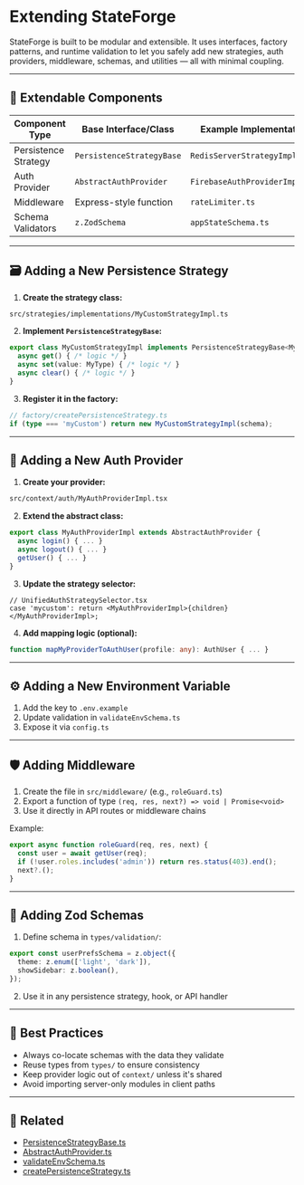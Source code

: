 # Extending StateForge

StateForge is built to be modular and extensible. It uses interfaces, factory patterns, and runtime validation to let you safely add new strategies, auth providers, middleware, schemas, and utilities — all with minimal coupling.

---

## 🧱 Extendable Components

| Component Type       | Base Interface/Class         | Example Implementation             |
|----------------------|------------------------------|------------------------------------|
| Persistence Strategy | `PersistenceStrategyBase`    | `RedisServerStrategyImpl.ts`       |
| Auth Provider        | `AbstractAuthProvider`       | `FirebaseAuthProviderImpl.tsx`     |
| Middleware           | Express-style function       | `rateLimiter.ts`                   |
| Schema Validators    | `z.ZodSchema`                | `appStateSchema.ts`                |

---

## 🗃 Adding a New Persistence Strategy

1. **Create the strategy class:**

```bash
src/strategies/implementations/MyCustomStrategyImpl.ts
```

2. **Implement `PersistenceStrategyBase`:**

```ts
export class MyCustomStrategyImpl implements PersistenceStrategyBase<MyType> {
  async get() { /* logic */ }
  async set(value: MyType) { /* logic */ }
  async clear() { /* logic */ }
}
```

3. **Register it in the factory:**

```ts
// factory/createPersistenceStrategy.ts
if (type === 'myCustom') return new MyCustomStrategyImpl(schema);
```

---

## 🔐 Adding a New Auth Provider

1. **Create your provider:**

```bash
src/context/auth/MyAuthProviderImpl.tsx
```

2. **Extend the abstract class:**

```ts
export class MyAuthProviderImpl extends AbstractAuthProvider {
  async login() { ... }
  async logout() { ... }
  getUser() { ... }
}
```

3. **Update the strategy selector:**

```tsx
// UnifiedAuthStrategySelector.tsx
case 'mycustom': return <MyAuthProviderImpl>{children}</MyAuthProviderImpl>;
```

4. **Add mapping logic (optional):**

```ts
function mapMyProviderToAuthUser(profile: any): AuthUser { ... }
```

---

## ⚙️ Adding a New Environment Variable

1. Add the key to `.env.example`
2. Update validation in `validateEnvSchema.ts`
3. Expose it via `config.ts`

---

## 🛡 Adding Middleware

1. Create the file in `src/middleware/` (e.g., `roleGuard.ts`)
2. Export a function of type `(req, res, next?) => void | Promise<void>`
3. Use it directly in API routes or middleware chains

Example:

```ts
export async function roleGuard(req, res, next) {
  const user = await getUser(req);
  if (!user.roles.includes('admin')) return res.status(403).end();
  next?.();
}
```

---

## 🧪 Adding Zod Schemas

1. Define schema in `types/validation/`:

```ts
export const userPrefsSchema = z.object({
  theme: z.enum(['light', 'dark']),
  showSidebar: z.boolean(),
});
```

2. Use it in any persistence strategy, hook, or API handler

---

## 🧠 Best Practices

- Always co-locate schemas with the data they validate
- Reuse types from `types/` to ensure consistency
- Keep provider logic out of `context/` unless it's shared
- Avoid importing server-only modules in client paths

---

## 🔗 Related

- [PersistenceStrategyBase.ts](../strategies/PersistenceStrategyBase.ts)
- [AbstractAuthProvider.ts](../context/auth/AbstractAuthProvider.ts)
- [validateEnvSchema.ts](../lib/validateEnvSchema.ts)
- [createPersistenceStrategy.ts](../strategies/factory/createPersistenceStrategy.ts)